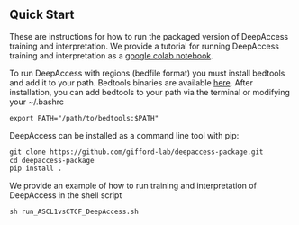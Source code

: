 ## Quick Start

These are instructions for how to run the packaged version of DeepAccess training and interpretation. We provide a tutorial for running DeepAccess training and interpretation as a [google colab notebook](https://colab.research.google.com/drive/14q8-qO93-S4SkIwKJaC5WOSJSEQ8OZYI?usp=sharing). 

To run DeepAccess with regions (bedfile format) you must install bedtools and add it to your path. Bedtools binaries are available [here](https://github.com/arq5x/bedtools2/releases).
After installation, you can add bedtools to your path via the terminal or modifying your ~/.bashrc
```markdown
export PATH="/path/to/bedtools:$PATH"
```

DeepAccess can be installed as a command line tool with pip:
```markdown
git clone https://github.com/gifford-lab/deepaccess-package.git
cd deepaccess-package
pip install . 
```

We provide an example of how to run training and interpretation of DeepAccess in the shell script 
```markdown
sh run_ASCL1vsCTCF_DeepAccess.sh 
```
